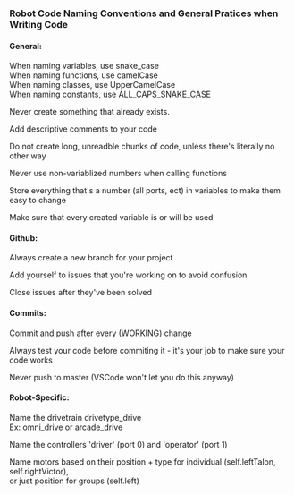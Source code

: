 ### Robot Code Naming Conventions and General Pratices when Writing Code

#### General:

When naming variables, use snake_case  
When naming functions, use camelCase  
When naming classes, use UpperCamelCase  
When naming constants, use ALL_CAPS_SNAKE_CASE  

Never create something that already exists.

Add descriptive comments to your code

Do not create long, unreadble chunks of code, unless there's literally no other way

Never use non-variablized numbers when calling functions

Store everything that's a number (all ports, ect) in variables to make them easy to change

Make sure that every created variable is or will be used

#### Github:

Always create a new branch for your project

Add yourself to issues that you're working on to avoid confusion

Close issues after they've been solved

#### Commits:

Commit and push after every (WORKING) change

Always test your code before commiting it - it's your job to make sure your code works

Never push to master (VSCode won't let you do this anyway)

#### Robot-Specific:

Name the drivetrain drivetype_drive  
Ex: omni_drive or arcade_drive

Name the controllers 'driver' (port 0) and 'operator' (port 1)

Name motors based on their position + type for individual (self.leftTalon, self.rightVictor),  
or just position for groups (self.left)
